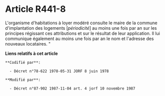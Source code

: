 # Article R441-8

L'organisme d'habitations à loyer modéré consulte le maire de la commune d'implantation des logements [*périodicité*] au
moins une fois par an sur les principes régissant ces attributions et sur le résultat de leur application. Il lui communique
également au moins une fois par an le nom et l'adresse des nouveaux locataires. "

**Liens relatifs à cet article**

	**Codifié par**:

	  - Décret n°78-622 1978-05-31 JORF 8 juin 1978

	**Modifié par**:

	  - Décret n°87-902 1987-11-04 art. 4 jorf 10 novembre 1987
